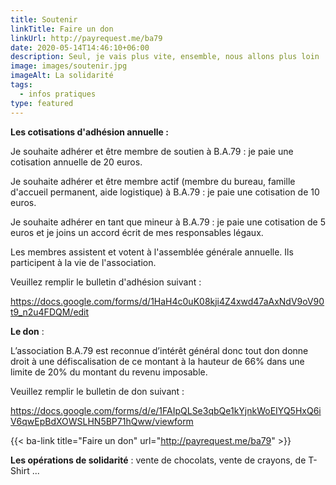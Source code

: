 ```yaml
---
title: Soutenir
linkTitle: Faire un don
linkUrl: http://payrequest.me/ba79
date: 2020-05-14T14:46:10+06:00
description: Seul, je vais plus vite, ensemble, nous allons plus loin !
image: images/soutenir.jpg
imageAlt: La solidarité
tags:
  - infos pratiques
type: featured
---
```

**Les cotisations d'adhésion annuelle :** 

Je souhaite adhérer et être membre de soutien à B.A.79 : je paie une cotisation annuelle de 20 euros.

Je souhaite adhérer et être membre actif (membre du bureau, famille d'accueil permanent, aide logistique) à B.A.79 : je paie une cotisation de 10 euros.

Je souhaite adhérer en tant que mineur à B.A.79 : je paie une cotisation de 5 euros et je joins un accord écrit de mes responsables légaux.

Les membres assistent et votent à l'assemblée générale annuelle. Ils participent à la vie de l'association. 

Veuillez remplir le bulletin d'adhésion suivant : 

<https://docs.google.com/forms/d/1HaH4c0uK08kji4Z4xwd47aAxNdV9oV90t9_n2u4FDQM/edit>

**Le don** : 

L’association B.A.79 est reconnue d’intérêt général donc tout don donne droit à une défiscalisation de ce montant à la hauteur de 66% dans une limite de 20% du montant du revenu imposable. 

Veuillez remplir le bulletin de don suivant : 

https://docs.google.com/forms/d/e/1FAIpQLSe3qbQe1kYjnkWoEIYQ5HxQ6iV6qwEpBdXOWSLHN5BP71hQww/viewform

{{< ba-link title="Faire un don" url="http://payrequest.me/ba79" >}}

**Les opérations de solidarité** : vente de chocolats, vente de crayons, de T-Shirt ...